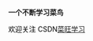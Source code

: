 **一个不断学习菜鸟**

<span style="color: black;">欢迎关注 CSDN[菜旺学习](https://blog.csdn.net/whyeahu?spm=1000.2115.3001.5343)</span>











<!--
**StartZhao/StartZhao** is a ✨ _special_ ✨ repository because its `README.md` (this file) appears on your GitHub profile.

Here are some ideas to get you started:

- 🔭 I’m currently working on ...
- 🌱 I’m currently learning ...
- 👯 I’m looking to collaborate on ...
- 🤔 I’m looking for help with ...
- 💬 Ask me about ...
- 📫 How to reach me: ...
- 😄 Pronouns: ...
- ⚡ Fun fact: ...
-->
